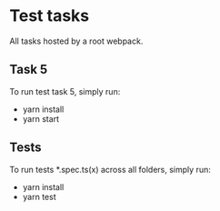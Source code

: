 # Test tasks

All tasks hosted by a root webpack.

## Task 5
To run test task 5, simply run:

* yarn install
* yarn start


## Tests
To run tests *.spec.ts(x) across all folders, simply run:

* yarn install
* yarn test
